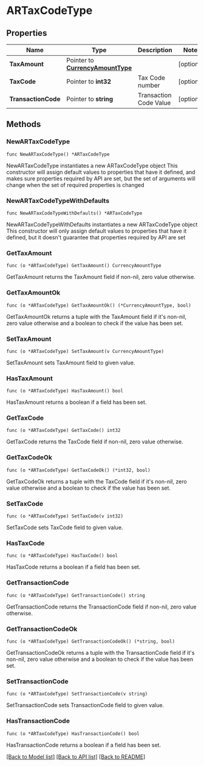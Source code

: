# ARTaxCodeType

## Properties

Name | Type | Description | Notes
------------ | ------------- | ------------- | -------------
**TaxAmount** | Pointer to [**CurrencyAmountType**](CurrencyAmountType.md) |  | [optional] 
**TaxCode** | Pointer to **int32** | Tax Code number | [optional] 
**TransactionCode** | Pointer to **string** | Transaction Code Value | [optional] 

## Methods

### NewARTaxCodeType

`func NewARTaxCodeType() *ARTaxCodeType`

NewARTaxCodeType instantiates a new ARTaxCodeType object
This constructor will assign default values to properties that have it defined,
and makes sure properties required by API are set, but the set of arguments
will change when the set of required properties is changed

### NewARTaxCodeTypeWithDefaults

`func NewARTaxCodeTypeWithDefaults() *ARTaxCodeType`

NewARTaxCodeTypeWithDefaults instantiates a new ARTaxCodeType object
This constructor will only assign default values to properties that have it defined,
but it doesn't guarantee that properties required by API are set

### GetTaxAmount

`func (o *ARTaxCodeType) GetTaxAmount() CurrencyAmountType`

GetTaxAmount returns the TaxAmount field if non-nil, zero value otherwise.

### GetTaxAmountOk

`func (o *ARTaxCodeType) GetTaxAmountOk() (*CurrencyAmountType, bool)`

GetTaxAmountOk returns a tuple with the TaxAmount field if it's non-nil, zero value otherwise
and a boolean to check if the value has been set.

### SetTaxAmount

`func (o *ARTaxCodeType) SetTaxAmount(v CurrencyAmountType)`

SetTaxAmount sets TaxAmount field to given value.

### HasTaxAmount

`func (o *ARTaxCodeType) HasTaxAmount() bool`

HasTaxAmount returns a boolean if a field has been set.

### GetTaxCode

`func (o *ARTaxCodeType) GetTaxCode() int32`

GetTaxCode returns the TaxCode field if non-nil, zero value otherwise.

### GetTaxCodeOk

`func (o *ARTaxCodeType) GetTaxCodeOk() (*int32, bool)`

GetTaxCodeOk returns a tuple with the TaxCode field if it's non-nil, zero value otherwise
and a boolean to check if the value has been set.

### SetTaxCode

`func (o *ARTaxCodeType) SetTaxCode(v int32)`

SetTaxCode sets TaxCode field to given value.

### HasTaxCode

`func (o *ARTaxCodeType) HasTaxCode() bool`

HasTaxCode returns a boolean if a field has been set.

### GetTransactionCode

`func (o *ARTaxCodeType) GetTransactionCode() string`

GetTransactionCode returns the TransactionCode field if non-nil, zero value otherwise.

### GetTransactionCodeOk

`func (o *ARTaxCodeType) GetTransactionCodeOk() (*string, bool)`

GetTransactionCodeOk returns a tuple with the TransactionCode field if it's non-nil, zero value otherwise
and a boolean to check if the value has been set.

### SetTransactionCode

`func (o *ARTaxCodeType) SetTransactionCode(v string)`

SetTransactionCode sets TransactionCode field to given value.

### HasTransactionCode

`func (o *ARTaxCodeType) HasTransactionCode() bool`

HasTransactionCode returns a boolean if a field has been set.


[[Back to Model list]](../README.md#documentation-for-models) [[Back to API list]](../README.md#documentation-for-api-endpoints) [[Back to README]](../README.md)


